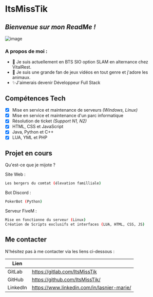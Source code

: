 # ItsMissTik
## _Bienvenue sur mon ReadMe !_
![image](https://static-00.iconduck.com/assets.00/waving-hand-sign-emoji-512x512-lihf6wsv.png)
### A propos de moi :

- 🌱 Je suis actuellement en BTS SIO option SLAM en alternance chez VitalRest.
- 👀 Je suis une grande fan de jeux vidéos en tout genre et j'adore les animaux.
- ✨J'aimerais devenir Développeur Full Stack

## Compétences Tech

- [X] Mise en service et maintenance de serveurs _(Windows, Linux)_
- [X] Mise en service et maintenance d'un parc informatique
- [X] Résolution de ticket _(Support N1, N2)_
- [X] HTML, CSS et JavaScript
- [X] Java, Python et C++
- [X] LUA, YML et PHP

## Projet en cours

Qu'est-ce que je mijote ?

Site Web :

```sh
Les bergers du comtat (élevation familliale)
```

Bot Discord :

```sh
PokerBot (Python)
```

Serveur FiveM :

```sh
Mise en fonctionne du serveur (Linux)
Création de Scripts exclusifs et interfaces (LUA, HTML, CSS, JS)
```

## Me contacter

N'hésitez pas à me contacter via les liens ci-dessous :

| Lien | |
| ------ | ------ |
| GitLab | https://gitlab.com/ItsMissTik |
| GitHub | https://github.com/ItsMissTik/ |
| LinkedIn | https://www.linkedin.com/in/lasnier-marie/ |
